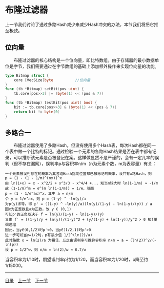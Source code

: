 # 布隆过滤器
上一节我们讨论了通过多路Hash减少来减少Hash冲突的办法，本节我们将把它推至极致。

## 位向量
　　布隆过滤器的核心结构是一个位向量，即比特数组。由于存储器的最小数据单位是字节，我们需要通过在字节数组的基础上添加额外操作来实现位向量的功能。
```go
type Bitmap struct {
    core [VecSize]byte          //位向量
}
func (tb *Bitmap) setBit(pos uint) {
    tb.core[pos>>3] |= (byte(1) << (pos & 7))
}
func (tb *Bitmap) testBit(pos uint) bool {
    bit := tb.core[pos>>3] & (byte(1) << (pos & 7))
    return bit != byte(0)
}
```

## 多路合一
　　布隆过滤器使用了多路Hash，但没有使用多个Hash表，每次Hash都在同一个表中做一个比特的标记。通过检验一个元素的各路Hash结果是否在表中都有记录，可以推断该元素是否被登记在案。这样做显然不是严谨的，会有一定几率的误判（但不存在漏网），误判率p与容积率n/m（n为元素个数，m为表容量）有关：
```
一个元素被误判存在的概率为其各路Hash指向位置都已被标记的概率，设共有x路Hash，则
p = (1 - (1 - 1/m)^(nx))^x
由 ln(1+x) = x - x^2/2 + x^3/3 - x^4/4 +... 知当m较大时 ln(1-1/m) ≈ -1/m
故 (1-1/m)^m = e^(m ln(1-1/m)) = 1/e，继而
p = (1 - 1/e^ax)^x，其中 a = n/m
令 y = 1/e^ax，则 p = (1-y) ^ -ln(y)/a
对p(y)求导，得 p' = ((1-y) ^ -ln(y)/a)(ln(y)/(1-y) - ln(1-y)/(y)) / a
因x为正整数且a为正数，故 y ∈ (0,1)
可知p'的正负取决于 f = ln(y)/(1-y) - ln(1-y)/(y)
又由 f' = ((1-y)/y + ln(y))/(1-y)^2 + (y/(1-y) + ln(1-y))/y^2 > 0 知f单调递增
因此，当y∈(0,1/2)时p'<0，当y∈(1/2,1)时p'>0
进一步可知当y=1/2时，p有最小值 1/2^(ln(2)/a)
此时路数 x = ln(2)/a 为最佳，反之由误判率可推算容积率 n/m = a = (ln(2))^2/(-ln(p))
设 p = 1/2^w，则 n/m = ln(2)/w ≈ 0.7/w
```
当容积率为1/10时，期望误判率p约为1/120，而当容积率为1/20时，p降至约1/15000。

---
[目录](../README.md)　[上一节](3B.md)　[下一节](3D.md)